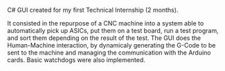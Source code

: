 C# GUI created for my first Technical Internship (2 months).

It consisted in the repurpose of a CNC machine into a system able to automatically pick up ASICs, put them on a test board, run a test program, and sort them depending on the result of the test.
The GUI does the Human-Machine interaction, by dynamicaly generating the G-Code to be sent to the machine and managing the communication with the Arduino cards.
Basic watchdogs were also implemented.

